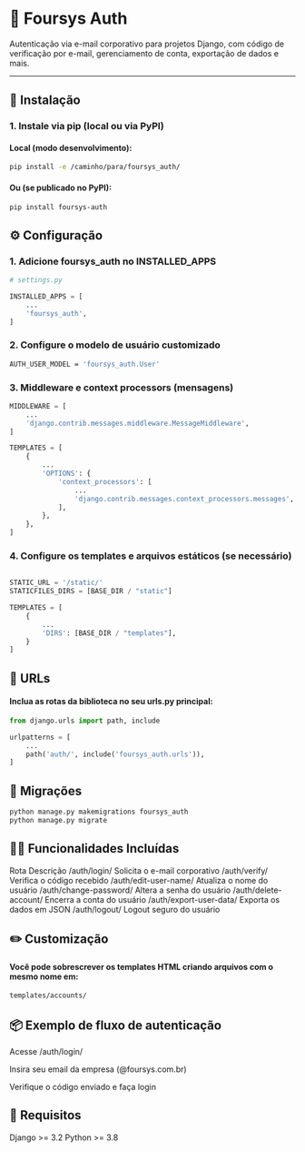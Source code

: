# 🔐 Foursys Auth

Autenticação via e-mail corporativo para projetos Django, com código de verificação por e-mail, gerenciamento de conta, exportação de dados e mais.

---

## 🚀 Instalação

### 1. Instale via pip (local ou via PyPI)

#### Local (modo desenvolvimento):

```bash
pip install -e /caminho/para/foursys_auth/
```

#### Ou (se publicado no PyPI):

```bash
pip install foursys-auth
```

## ⚙️ Configuração

### 1. Adicione foursys_auth no INSTALLED_APPS

```python
# settings.py

INSTALLED_APPS = [
    ...
    'foursys_auth',
]
```


### 2. Configure o modelo de usuário customizado

```bash
AUTH_USER_MODEL = 'foursys_auth.User'
```

### 3. Middleware e context processors (mensagens)

```python
MIDDLEWARE = [
    ...
    'django.contrib.messages.middleware.MessageMiddleware',
]

TEMPLATES = [
    {
        ...
        'OPTIONS': {
            'context_processors': [
                ...
                'django.contrib.messages.context_processors.messages',
            ],
        },
    },
]

```


### 4. Configure os templates e arquivos estáticos (se necessário)

```python

STATIC_URL = '/static/'
STATICFILES_DIRS = [BASE_DIR / "static"]

TEMPLATES = [
    {
        ...
        'DIRS': [BASE_DIR / "templates"],
    }
]


```

## 🔗 URLs

#### Inclua as rotas da biblioteca no seu urls.py principal:

```python
from django.urls import path, include

urlpatterns = [
    ...
    path('auth/', include('foursys_auth.urls')),
]

```

## 💾 Migrações

```bash
python manage.py makemigrations foursys_auth
python manage.py migrate
```


## 🧑‍💼 Funcionalidades Incluídas

Rota	Descrição
/auth/login/	Solicita o e-mail corporativo
/auth/verify/	Verifica o código recebido
/auth/edit-user-name/	Atualiza o nome do usuário
/auth/change-password/	Altera a senha do usuário
/auth/delete-account/	Encerra a conta do usuário
/auth/export-user-data/	Exporta os dados em JSON
/auth/logout/	Logout seguro do usuário


## ✏️ Customização
#### Você pode sobrescrever os templates HTML criando arquivos com o mesmo nome em:

```bash
templates/accounts/
```

## 📦 Exemplo de fluxo de autenticação

Acesse /auth/login/

Insira seu email da empresa (@foursys.com.br)

Verifique o código enviado e faça login


## 🧪 Requisitos

Django >= 3.2
Python >= 3.8

